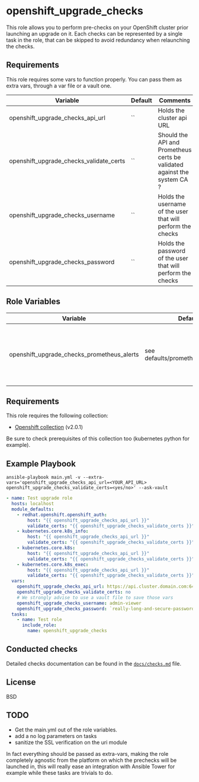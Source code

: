 openshift_upgrade_checks
=========

This role allows you to perform pre-checks on your OpenShift cluster prior launching an upgrade on it. Each checks can be represented by a single task in the role, that can be skipped to avoid redundancy when relaunching the checks.

Requirements
------------
This role requires some vars to function properly. You can pass them as extra vars, through a var file or a vault one.

| Variable | Default | Comments | Examples |
|----------|---------|----------|----------|
|openshift_upgrade_checks_api_url | `` | Holds the cluster api URL | `https://api.cluster.domain.com:6443`
|openshift_upgrade_checks_validate_certs | `` | Should the API and Prometheus certs be validated against the system CA ? | `yes/no` 
|openshift_upgrade_checks_username | `` | Holds the username of the user that will perform the checks | `admin-viewer`
|openshift_upgrade_checks_password | `` | Holds the password of the user that will perform the checks | `really-long-and-secure-password` 

Role Variables
--------------

| Variable | Default | Comments | Examples |
|----------|---------|----------|----------|
|openshift_upgrade_checks_prometheus_alerts| see defaults/prometheus_alerts.yml | This variable holds a list of critical alerts, that can be modified if needed | see defaults/prometheus_alerts.yml


Requirements
------------
This role requires the following collection:
 - [Openshift collection](https://console.redhat.com/ansible/automation-hub/repo/published/redhat/openshift) (v2.0.1)
 
Be sure to check prerequisites of this collection too (kubernetes python for example).

Example Playbook
----------------
```
ansible-playbook main.yml -v --extra-vars='openshift_upgrade_checks_api_url=<YOUR_API_URL> openshift_upgrade_checks_validate_certs=<yes/no>' --ask-vault
```


```yaml
- name: Test upgrade role
  hosts: localhost 
  module_defaults:
    - redhat.openshift.openshift_auth:
        host: "{{ openshift_upgrade_checks_api_url }}"
        validate_certs: "{{ openshift_upgrade_checks_validate_certs }}"  
    - kubernetes.core.k8s_info:
        host: "{{ openshift_upgrade_checks_api_url }}"
        validate_certs: "{{ openshift_upgrade_checks_validate_certs }}"  
    - kubernetes.core.k8s: 
        host: "{{ openshift_upgrade_checks_api_url }}" 
        validate_certs: "{{ openshift_upgrade_checks_validate_certs }}"  
    - kubernetes.core.k8s_exec: 
        host: "{{ openshift_upgrade_checks_api_url }}" 
        validate_certs: "{{ openshift_upgrade_checks_validate_certs }}" 
  vars:
    openshift_upgrade_checks_api_url: https://api.cluster.domain.com:6443
    openshift_upgrade_checks_validate_certs: no
    # We strongly advise to use a vault file to save those vars
    openshift_upgrade_checks_username: admin-viewer
    openshift_upgrade_checks_password: `really-long-and-secure-password`
  tasks: 
    - name: Test role 
      include_role: 
        name: openshift_upgrade_checks
```

Conducted checks
----------------

Detailed checks documentation can be found in the [`docs/checks.md`](docs/checks.md) file.

License
-------

BSD

TODO
-------

- Get the main.yml out of the role variables.
- add a no log parameters on tasks
- sanitize the SSL verification on the uri module

In fact everything should be passed as extra-vars, making the role completely agnostic from the platform on which the prechecks will be launched in, this will really ease an integration with Ansible Tower for example while these tasks are trivials to do.
